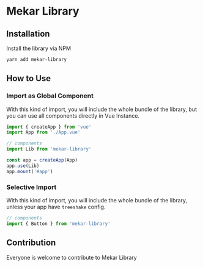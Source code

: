 # Mekar Library

## Installation
Install the library via NPM

```bash
yarn add mekar-library
```

## How to Use

### Import as Global Component
With this kind of import, you will include the whole bundle of the library, but you can use all components directly in Vue Instance.

```js
import { createApp } from 'vue'
import App from './App.vue'

// components
import Lib from 'mekar-library'

const app = createApp(App)
app.use(Lib)
app.mount('#app')
```

### Selective Import
With this kind of import, you will include the whole bundle of the library, unless your app have `treeshake` config.

```js
// components
import { Button } from 'mekar-library'
```

## Contribution
Everyone is welcome to contribute to Mekar Library
